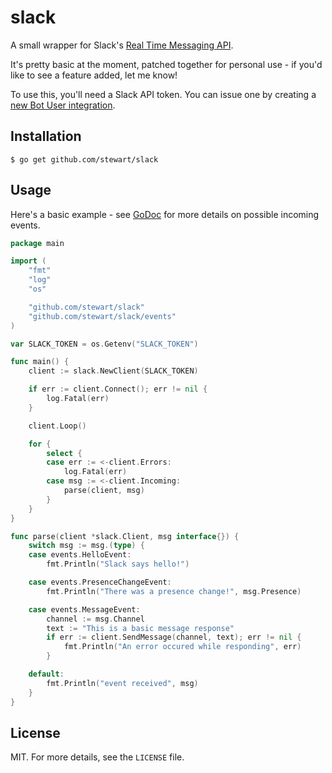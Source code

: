 # slack

A small wrapper for Slack's [Real Time Messaging API][rtm].

It's pretty basic at the moment, patched together for personal use - if you'd like to see a feature added, let me know!

To use this, you'll need a Slack API token.
You can issue one by creating a [new Bot User integration](https://my.slack.com/services/new/bot).

## Installation

    $ go get github.com/stewart/slack

## Usage

Here's a basic example - see [GoDoc][] for more details on possible incoming events.

[GoDoc]: https://godoc.org/github.com/stewart/slack

```go
package main

import (
	"fmt"
	"log"
	"os"

	"github.com/stewart/slack"
	"github.com/stewart/slack/events"
)

var SLACK_TOKEN = os.Getenv("SLACK_TOKEN")

func main() {
	client := slack.NewClient(SLACK_TOKEN)

	if err := client.Connect(); err != nil {
		log.Fatal(err)
	}

	client.Loop()

	for {
		select {
		case err := <-client.Errors:
			log.Fatal(err)
		case msg := <-client.Incoming:
			parse(client, msg)
		}
	}
}

func parse(client *slack.Client, msg interface{}) {
	switch msg := msg.(type) {
	case events.HelloEvent:
		fmt.Println("Slack says hello!")

	case events.PresenceChangeEvent:
		fmt.Println("There was a presence change!", msg.Presence)

	case events.MessageEvent:
		channel := msg.Channel
		text := "This is a basic message response"
		if err := client.SendMessage(channel, text); err != nil {
			fmt.Println("An error occured while responding", err)
		}

	default:
		fmt.Println("event received", msg)
	}
}
```

## License

MIT. For more details, see the `LICENSE` file.

[rtm]: https://api.slack.com/rtm
